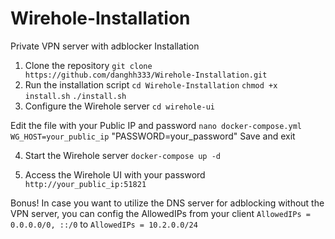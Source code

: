 # Wirehole-Installation
Private VPN server with adblocker
Installation
1. Clone the repository
`git clone https://github.com/danghh333/Wirehole-Installation.git`
2. Run the installation script
    `cd Wirehole-Installation`
    `chmod +x install.sh`
    `./install.sh`
3. Configure the Wirehole server
`cd wirehole-ui`
   
Edit the file with your Public IP and password
`nano docker-compose.yml`
`WG_HOST=your_public_ip`
"PASSWORD=your_password"
Save and exit

4. Start the Wirehole server
`docker-compose up -d`

5. Access the Wirehole UI with your password
`http://your_public_ip:51821`

Bonus!
In case you want to utilize the DNS server for adblocking without the VPN server, you can config the AllowedIPs from your client
`AllowedIPs = 0.0.0.0/0, ::/0` to `AllowedIPs = 10.2.0.0/24`



